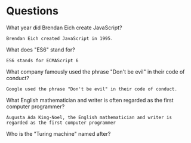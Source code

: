 # Questions

What year did Brendan Eich create JavaScript?

```
Brendan Eich created JavaScript in 1995.

```

What does "ES6" stand for?

```
ES6 stands for ECMAScript 6

```

What company famously used the phrase "Don't be evil" in their code of conduct?

```
Google used the phrase "Don't be evil" in their code of conduct.
```

What English mathematician and writer is often regarded as the first computer programmer?

```
Augusta Ada King-Noel, the English mathematician and writer is regarded as the first computer programmer

```

Who is the "Turing machine" named after?

```

```
